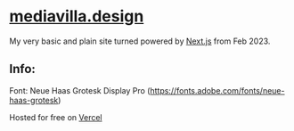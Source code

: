 # [mediavilla.design](http://mediavilla.design)

My very basic and plain site turned powered by [Next.js](https://nextjs.org/) from Feb 2023.

## Info:

Font: Neue Haas Grotesk Display Pro (https://fonts.adobe.com/fonts/neue-haas-grotesk)

Hosted for free on [Vercel](https://vercel.com)

